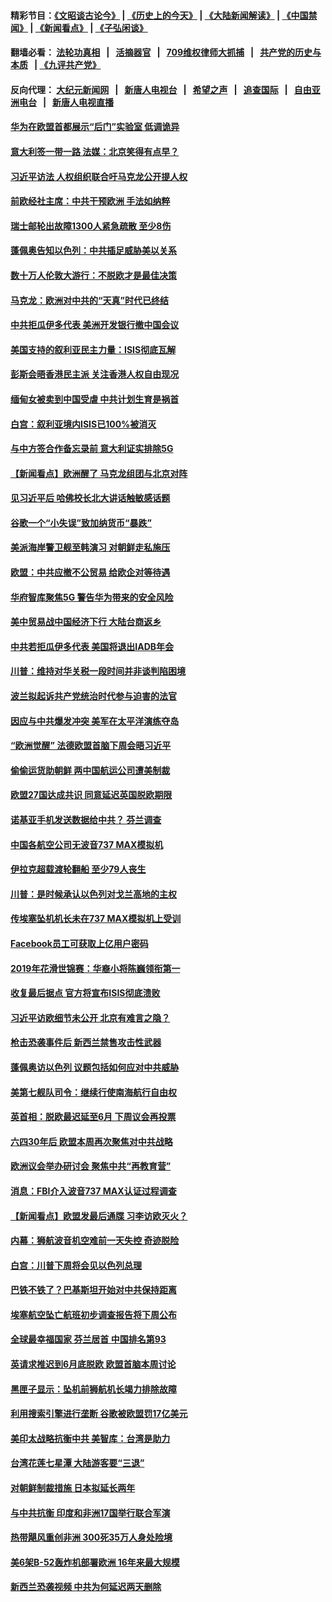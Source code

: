#### 精彩节目：[《文昭谈古论今》](http://134.209.198.168/wenzhao) | [《历史上的今天》](http://134.209.198.168/today-in-history) | [《大陆新闻解读》](http://134.209.198.168/ntdtv-comedy) | [《中国禁闻》](http://134.209.198.168/ntdtv-news) | [《新闻看点》](http://134.209.198.168/news-insight) | [《子弘闲谈》](http://134.209.198.168/zihongxiantan/) 

  #### 翻墙必看： [法轮功真相](http://134.209.198.168:10000/videos/truth.html) &nbsp;&nbsp;|&nbsp;&nbsp; [活摘器官](http://134.209.198.168:10000/videos/res/Organs/) &nbsp;&nbsp;|&nbsp;&nbsp; [709维权律师大抓捕](http://134.209.198.168:10000/videos/709/) &nbsp;&nbsp;|&nbsp;&nbsp; [共产党的历史与本质](http://134.209.198.168:10000/videos/ccp.html) &nbsp;&nbsp;| [《九评共产党》](http://134.209.198.168:10000/videos/jiuping/) 

#### 反向代理： [大纪元新闻网](http://134.209.198.168:10080/) &nbsp;&nbsp;|&nbsp;&nbsp; [新唐人电视台](http://134.209.198.168:8000/) &nbsp;&nbsp;|&nbsp;&nbsp; [希望之声](http://134.209.198.168:8200/) &nbsp;&nbsp;|&nbsp;&nbsp; [追查国际](http://134.209.198.168:10010/) &nbsp;&nbsp;|&nbsp;&nbsp; [自由亚洲电台](http://134.209.198.168:9800/) &nbsp;&nbsp;|&nbsp;&nbsp; [新唐人电视直播](http://134.209.198.168/) 

#### [华为在欧盟首都展示“后门”实验室 低调诡异](../pages/nsc418/n11135419.md?t=03240636) 

#### [意大利签一带一路 法媒：北京笑得有点早？](../pages/nsc418/n11135395.md?t=03240636) 

#### [习近平访法 人权组织联合吁马克龙公开提人权](../pages/nsc418/n11135288.md?t=03240636) 

#### [前欧经社主席：中共干预欧洲 手法如纳粹](../pages/nsc418/n11134687.md?t=03240636) 

#### [瑞士邮轮出故障1300人紧急疏散 至少8伤](../pages/nsc418/n11135318.md?t=03240636) 

#### [蓬佩奥告知以色列：中共插足威胁美以关系](../pages/nsc418/n11135134.md?t=03240636) 

#### [数十万人伦敦大游行：不脱欧才是最佳决策](../pages/nsc418/n11134913.md?t=03240636) 

#### [马克龙：欧洲对中共的“天真”时代已终结](../pages/nsc418/n11134858.md?t=03240636) 

#### [中共拒瓜伊多代表 美洲开发银行撤中国会议](../pages/nsc418/n11134822.md?t=03240636) 

#### [美国支持的叙利亚民主力量：ISIS彻底瓦解](../pages/nsc418/n11134630.md?t=03240636) 

#### [彭斯会晤香港民主派 关注香港人权自由现况](../pages/nsc418/n11134328.md?t=03240636) 

#### [缅甸女被卖到中国受虐 中共计划生育是祸首](../pages/nsc418/n11133069.md?t=03240636) 

#### [白宫：叙利亚境内ISIS已100%被消灭](../pages/nsc418/n11133647.md?t=03240636) 

#### [与中方签合作备忘录前 意大利证实排除5G](../pages/nsc418/n11133704.md?t=03240636) 

#### [【新闻看点】欧洲醒了 马克龙组团与北京对阵](../pages/nsc418/n11132722.md?t=03240636) 

#### [见习近平后 哈佛校长北大讲话触敏感话题](../pages/nsc418/n11133432.md?t=03240636) 

#### [谷歌一个“小失误”致加纳货币“暴跌”](../pages/nsc418/n11133430.md?t=03240636) 

#### [美派海岸警卫舰至韩演习 对朝鲜走私施压](../pages/nsc418/n11133254.md?t=03240636) 

#### [欧盟：中共应撤不公贸易 给欧企对等待遇](../pages/nsc418/n11133082.md?t=03240636) 

#### [华府智库聚焦5G 警告华为带来的安全风险](../pages/nsc418/n11133013.md?t=03240636) 

#### [美中贸易战中国经济下行 大陆台商返乡](../pages/nsc418/n11132887.md?t=03240636) 

#### [中共若拒瓜伊多代表 美国将退出IADB年会](../pages/nsc418/n11132332.md?t=03240636) 

#### [川普：维持对华关税一段时间并非谈判陷困境](../pages/nsc418/n11132531.md?t=03240636) 

#### [波兰拟起诉共产党统治时代参与迫害的法官](../pages/nsc418/n11131918.md?t=03240636) 

#### [因应与中共爆发冲突 美军在太平洋演练夺岛](../pages/nsc418/n11132095.md?t=03240636) 

#### [“欧洲觉醒” 法德欧盟首脑下周会晤习近平](../pages/nsc418/n11131509.md?t=03240636) 

#### [偷偷运货助朝鲜 两中国航运公司遭美制裁](../pages/nsc418/n11130664.md?t=03240636) 

#### [欧盟27国达成共识 同意延迟英国脱欧期限](../pages/nsc418/n11130453.md?t=03240636) 

#### [诺基亚手机发送数据给中共？ 芬兰调查](../pages/nsc418/n11130628.md?t=03240636) 

#### [中国各航空公司无波音737 MAX模拟机](../pages/nsc418/n11130573.md?t=03240636) 

#### [伊拉克超载渡轮翻船 至少79人丧生](../pages/nsc418/n11130641.md?t=03240636) 

#### [川普：是时候承认以色列对戈兰高地的主权](../pages/nsc418/n11130543.md?t=03240636) 

#### [传埃塞坠机机长未在737 MAX模拟机上受训](../pages/nsc418/n11130401.md?t=03240636) 

#### [Facebook员工可获取上亿用户密码](../pages/nsc418/n11130527.md?t=03240636) 

#### [2019年花滑世锦赛：华裔小将陈巍领衔第一](../pages/nsc418/n11130389.md?t=03240636) 

#### [收复最后据点 官方将宣布ISIS彻底溃败](../pages/nsc418/n11130459.md?t=03240636) 

#### [习近平访欧细节未公开 北京有难言之隐？](../pages/nsc418/n11129987.md?t=03240636) 

#### [枪击恐袭事件后 新西兰禁售攻击性武器](../pages/nsc418/n11130144.md?t=03240636) 

#### [蓬佩奥访以色列 议题包括如何应对中共威胁](../pages/nsc418/n11129233.md?t=03240636) 

#### [美第七舰队司令：继续行使南海航行自由权](../pages/nsc418/n11128911.md?t=03240636) 

#### [英首相：脱欧最迟延至6月 下周议会再投票](../pages/nsc418/n11128708.md?t=03240636) 

#### [六四30年后 欧盟本周再次聚焦对中共战略](../pages/nsc418/n11128165.md?t=03240636) 

#### [欧洲议会举办研讨会 聚焦中共“再教育营”](../pages/nsc418/n11127927.md?t=03240636) 

#### [消息：FBI介入波音737 MAX认证过程调查](../pages/nsc418/n11127985.md?t=03240636) 

#### [【新闻看点】欧盟发最后通牒 习李访欧灭火？](../pages/nsc418/n11127586.md?t=03240636) 

#### [内幕：狮航波音机空难前一天失控 奇迹脱险](../pages/nsc418/n11127559.md?t=03240636) 

#### [白宫：川普下周将会见以色列总理](../pages/nsc418/n11127676.md?t=03240636) 

#### [巴铁不铁了？巴基斯坦开始对中共保持距离](../pages/nsc418/n11127539.md?t=03240636) 

#### [埃塞航空坠亡航班初步调查报告将下周公布](../pages/nsc418/n11127328.md?t=03240636) 

#### [全球最幸福国家 芬兰居首 中国排名第93](../pages/nsc418/n11127394.md?t=03240636) 

#### [英请求推迟到6月底脱欧 欧盟首脑本周讨论](../pages/nsc418/n11127308.md?t=03240636) 

#### [黑匣子显示：坠机前狮航机长竭力排除故障](../pages/nsc418/n11127297.md?t=03240636) 

#### [利用搜索引擎进行垄断 谷歌被欧盟罚17亿美元](../pages/nsc418/n11127294.md?t=03240636) 

#### [美印太战略抗衡中共 美智库：台湾是助力](../pages/nsc418/n11126970.md?t=03240636) 

#### [台湾花莲七星潭 大陆游客要“三退”](../pages/nsc418/n11124731.md?t=03240636) 

#### [对朝鲜制裁措施 日本拟延长两年](../pages/nsc418/n11126935.md?t=03240636) 

#### [与中共抗衡 印度和非洲17国举行联合军演](../pages/nsc418/n11126680.md?t=03240636) 

#### [热带飓风重创非洲 300死35万人身处险境](../pages/nsc418/n11126617.md?t=03240636) 

#### [美6架B-52轰炸机部署欧洲 16年来最大规模](../pages/nsc418/n11126396.md?t=03240636) 

#### [新西兰恐袭视频 中共为何延迟两天删除](../pages/nsc418/n11125623.md?t=03240636) 

